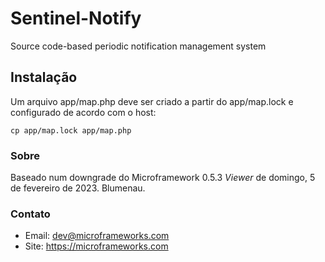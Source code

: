 # Sentinel-Notify
Source code-based periodic notification management system

## Instalação

Um arquivo app/map.php deve ser criado a partir do app/map.lock e configurado de acordo com o host:

```shell
cp app/map.lock app/map.php
```

### Sobre

Baseado num downgrade do Microframework 0.5.3 *Viewer* de domingo, 5 de fevereiro de 2023. Blumenau.

### Contato

- Email: dev@microframeworks.com
- Site: https://microframeworks.com
